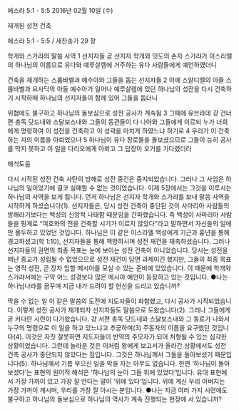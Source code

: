 에스라 5:1 - 5:5 
2016년 02월 10일 (수)

재개된 성전 건축



에스라 5:1 - 5:5 / 새찬송가 29 장


학개와 스가랴의 말씀 사역
1 선지자들 곧 선지자 학개와 잇도의 손자 스가랴가 이스라엘의 하나님의 이름으로 유다와 예루살렘에 거주하는 유다 사람들에게 예언하였더니

건축을 재개하는 스룹바벨과 예수아와 그들을 돕는 선지자들
2 이에 스알디엘의 아들 스룹바벨과 요사닥의 아들 예수아가 일어나 예루살렘에 있던 하나님의 성전을 다시 건축하기 시작하매 하나님의 선지자들이 함께 있어 그들을 돕더니

위협에도 불구하고 하나님의 돌보심으로 성전 공사가 계속됨
3 그때에 유브라데 강 건너편 총독 닷드내와 스달보스내와 그들의 동관들이 다 나아와 그들에게 이르되 누가 너희에게 명령하여 이 성전을 건축하고 이 성곽을 마치게 하였느냐 하기로 4 우리가 이 건축하는 자의 이름을 아뢰었으나 5 하나님이 유다 장로들을 돌보셨으므로 그들이 능히 공사를 막지 못하고 이 일을 다리오에게 아뢰고 그 답장이 오기를 기다렸더라

해석도움





다시 시작된 성전 건축
사탄의 방해로 성전 중건은 중지되었습니다. 그러나 그 사업은 하나님의 일이었기에 결코 실패할 수 없는 것이었습니다. 이제 5장에서는 그것을 이루시는 하나님의 사역을 보게 됩니다. 먼저 하나님은 선지자 학개와 스가랴를 보내 말씀 사역을 시작하게 하셨습니다(1). 선지자들은, 당시 성전 건축이 중단된 것이 사마리아 사람들의 방해라기보다는 백성의 신앙적 나태함 때문임을 간파했습니다. 즉 백성이 사마리아 사람들을 핑계로 “여호와의 전을 건축할 시기가 이르지 않았다”라고 말하면서 자신들의 일에만 몰두하고 있었던 것입니다. 하나님은 이 같은 이스라엘 백성에게 기근과 흉년을 통해 경고하셨고(학 1:10), 선지자들을 통해 책망하시며 성전 재건을 재촉하셨습니다. 그러나 선지자들의 권면의 최종 목표는 눈에 보이는 성전 건축이 아니었습니다. 당시는 성전을 떠난 종교가 성립될 수 없었으므로 성전 재건이 당면 과제이긴 했지만, 그들의 최종 목표는 영적 성전, 곧 장차 임할 메시아를 모실 수 있는 준비에 있었습니다. 이 때문에 학개와 스가랴서에는 구약 어느 성경보다 많은 메시아 예언이 등장하고 있는 것입니다.
●나는 하나님나라를 꿈꾸며 지금 내가 드려야 할 헌신을 드리고 있습니까?

막을 수 없는 일
이 같은 말씀의 도전에 지도자들이 화합했고, 다시 공사가 시작되었습니다. 이렇게 성전 공사가 재개되자 선지자들도 말씀으로 도왔습니다(2). 그러나 그들에게 곧 커다란 시련이 다가왔습니다. 강 서편 총독 닷드내와 스달보스내와 그 동료가 나와서 누구의 명령으로 이 일을 하고 있느냐고 추궁하며(3) 주동자의 이름을 요구했던 것입니다(4). 이것은 자칫 잘못하면 지도자들이 반역의 주모자가 되어 처형될 수 있는 심각한 상황이었습니다. 그런데 놀라운 것은 이처럼 왕에게 보고서가 올라간 상황에서도 성전 건축 공사가 중단되지 않았다는 점입니다. 그것은 하나님께서 그들을 돌아보셨기 때문입니다(5). 하나님께서 기름 부으신 일을 막을 자는 아무도 없습니다. 한편 ‘하나님이 돌아보셨다’는 표현의 원어적 해석은 ‘하나님의 눈이 그들 위에 있었다’입니다. 유대 표현에서 가장 가까이 있고 가장 잘 안다는 말이 ‘위에 있다’입니다. 위에 계신 우리 아버지는 가장 가까이 계시며, 우리를 가장 잘 아시는 분입니다.
●나는 지금 여러 가지 시련에도 불구하고 하나님의 돌보심으로 하나님의 역사가 계속 진행되는 현장에 서 있습니까?
